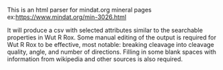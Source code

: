 This is an html parser for mindat.org mineral pages ex:https://www.mindat.org/min-3026.html

It will produce a csv with selected attributes similar to the searchable properties in Wut R Rox.
Some manual editing of the output is required for Wut R Rox to be effective, most notable: breaking cleavage into cleavage quality,
angle, and number of directions. Filling in some blank spaces with information from wikipedia and other sources is also required.
